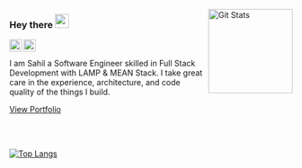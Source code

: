 <a href="https://github.com/sahilofficial671"><img alt="Git Stats" src="https://github-readme-stats.vercel.app/api?username=sahilofficial671&show_icons=true&hide=stars" align="right" height="150" /></a>

### Hey there <img src="https://media.giphy.com/media/hvRJCLFzcasrR4ia7z/giphy.gif" width="25px">

<a href="https://twitter.com/sahilofficial67">
  <img align="left" alt="Sahil Bhatia | Twitter" width="22px" src="https://raw.githubusercontent.com/peterthehan/peterthehan/master/assets/twitter.svg" />
</a>

<a href="https://www.linkedin.com/in/sahilofficial671/">
  <img align="left" alt="Sahil's LinkedIN" width="22px" src="https://raw.githubusercontent.com/peterthehan/peterthehan/master/assets/linkedin.svg" />
</a>

<br />
<br />
I am Sahil a Software Engineer skilled in Full Stack Development with LAMP & MEAN Stack. I take great care in the experience, architecture, and code quality of the things I build. 

[View Portfolio](https://sahilbhatia.me)

<br />
<br />

[![Top Langs](https://github-readme-stats.vercel.app/api/top-langs/?username=sahilofficial671&layout=compact&hide=java)](https://github.com/sahilofficial671/profile)
